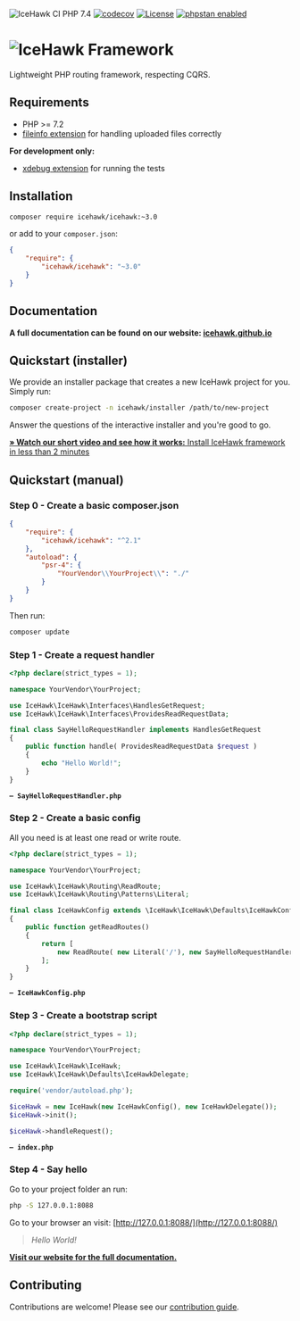 ![IceHawk CI PHP 7.4](https://github.com/icehawk/icehawk/workflows/IceHawk%20CI%20PHP%207.4/badge.svg?branch=3.x-dev)
[![codecov](https://codecov.io/gh/icehawk/icehawk/branch/3.x-dev/graph/badge.svg)](https://codecov.io/gh/icehawk/icehawk)
[![License](https://poser.pugx.org/icehawk/icehawk/license)](https://packagist.org/packages/icehawk/icehawk)
[![phpstan enabled](https://img.shields.io/badge/phpstan-enabled-green.svg)](https://github.com/phpstan/phpstan)

# ![IceHawk Framework](https://icehawk.github.io/images/Logo-Flying-Tail-White.png)

Lightweight PHP routing framework, respecting CQRS. 

## Requirements

 * PHP >= 7.2
 * [fileinfo extension](https://pecl.php.net/package/Fileinfo) for handling uploaded files correctly

**For development only:**

 * [xdebug extension](https://pecl.php.net/package/Xdebug) for running the tests

## Installation

```bash
composer require icehawk/icehawk:~3.0
```

or add to your `composer.json`:

```json
{
	"require": {
		"icehawk/icehawk": "~3.0"
	}
}
```
 
## Documentation

**A full documentation can be found on our website: [icehawk.github.io](https://icehawk.github.io/docs/icehawk.html)**
 
## Quickstart (installer)
 
We provide an installer package that creates a new IceHawk project for you. Simply run:

```bash
composer create-project -n icehawk/installer /path/to/new-project
```
 
Answer the questions of the interactive installer and you're good to go.

[**&raquo; Watch our short video and see how it works:** Install IceHawk framework in less than 2 minutes](https://youtu.be/ns62lw52AOU)
 
## Quickstart (manual)

### Step 0 - Create a basic composer.json

```json
{
    "require": {
        "icehawk/icehawk": "^2.1"
    },
    "autoload": {
        "psr-4": {
            "YourVendor\\YourProject\\": "./"
        }
    }
}
```

Then run:
 
```bash
composer update
```

### Step 1 - Create a request handler

```php
<?php declare(strict_types = 1);

namespace YourVendor\YourProject;

use IceHawk\IceHawk\Interfaces\HandlesGetRequest;
use IceHawk\IceHawk\Interfaces\ProvidesReadRequestData;

final class SayHelloRequestHandler implements HandlesGetRequest
{
	public function handle( ProvidesReadRequestData $request ) 
	{
		echo "Hello World!";   
	}	
}
```
**`— SayHelloRequestHandler.php`**

### Step 2 - Create a basic config
 
All you need is at least one read or write route.
 
```php
<?php declare(strict_types = 1);

namespace YourVendor\YourProject;

use IceHawk\IceHawk\Routing\ReadRoute;
use IceHawk\IceHawk\Routing\Patterns\Literal;

final class IceHawkConfig extends \IceHawk\IceHawk\Defaults\IceHawkConfig
{
	public function getReadRoutes() 
	{
		return [
			new ReadRoute( new Literal('/'), new SayHelloRequestHandler() ),	
		];
	}
}
```
**`— IceHawkConfig.php`**
 
### Step 3 - Create a bootstrap script

```php
<?php declare(strict_types = 1);

namespace YourVendor\YourProject;

use IceHawk\IceHawk\IceHawk;
use IceHawk\IceHawk\Defaults\IceHawkDelegate;

require('vendor/autoload.php');

$iceHawk = new IceHawk(new IceHawkConfig(), new IceHawkDelegate());
$iceHawk->init();

$iceHawk->handleRequest();
```
**`— index.php`**
 
### Step 4 - Say hello

Go to your project folder an run:

```bash
php -S 127.0.0.1:8088
```

Go to your browser an visit: [http://127.0.0.1:8088/](http://127.0.0.1:8088/)

> _Hello World!_


**[Visit our website for the full documentation.](https://icehawk.github.io/docs/icehawk.html)**

## Contributing

Contributions are welcome! Please see our [contribution guide](./CONTRIBUTING.md).
